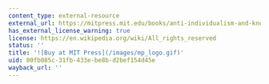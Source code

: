 ```yaml
---
content_type: external-resource
external_url: https://mitpress.mit.edu/books/anti-individualism-and-knowledge
has_external_license_warning: true
license: https://en.wikipedia.org/wiki/All_rights_reserved
status: ''
title: '![Buy at MIT Press](/images/mp_logo.gif)'
uid: 00fb085c-31fb-433e-be8b-d2bef154d45e
wayback_url: ''
---
```

